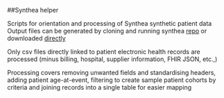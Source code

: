 ##Synthea helper

Scripts for orientation and processing of Synthea synthetic patient data  
Output files can be generated by cloning and running synthea [repo](https://github.com/synthetichealth/synthea) or downloaded [directly](https://synthea.mitre.org/downloads)

Only csv files directly linked to patient electronic health records are processed (minus billing, hospital, supplier information, FHIR JSON, etc.,)

Processing covers removing unwanted fields and standardising headers, adding patient age-at-event, filtering to create sample patient cohorts by criteria and joining records into a single table for easier mapping
